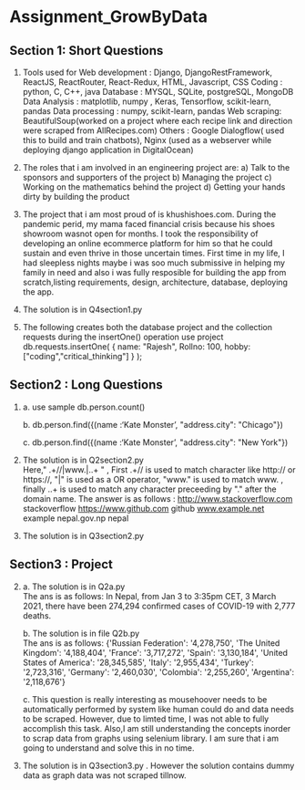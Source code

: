 # Assignment_GrowByData

## Section 1: Short Questions

1. Tools used for
   Web development : Django, DjangoRestFramework, ReactJS, ReactRouter, React-Redux, HTML, Javascript, CSS
   Coding : python, C, C++, java
   Database : MYSQL, SQLite, postgreSQL, MongoDB
   Data Analysis : matplotlib, numpy , Keras, Tensorflow, scikit-learn, pandas
   Data processing : numpy, scikit-learn, pandas
   Web scraping: BeautifulSoup(worked on a project where each recipe link and direction were scraped from AllRecipes.com)
   Others : Google Dialogflow( used this to build and train chatbots),
   Nginx (used as a webserver while deploying django application in DigitalOcean)

2. The roles that i am involved in an engineering project are:
   a) Talk to the sponsors and supporters of the project
   b) Managing the project
   c) Working on the mathematics behind the project
   d) Getting your hands dirty by building the product

3. The project that i am most proud of is khushishoes.com. During the pandemic perid, my mama faced financial crisis because his shoes showroom wasnot open for months. I took the responsibility of developing an online ecommerce platform for him so that he could sustain and even thrive in those uncertain times. First time in my life, I had sleepless nights maybe i was soo much submissive in helping my family in need and also i was fully resposible for building the app from scratch,listing requirements, design, architecture, database, deploying the app.

4. The solution is in Q4section1.py

5. The following creates both the database project and the collection requests during the insertOne() operation
   use project
   db.requests.insertOne(
   { name: "Rajesh", Rollno: 100, hobby: ["coding","critical_thinking"] }
   );

## Section2 : Long Questions

1. a.
   use sample
   db.person.count()

   b. db.person.find({(name :‘Kate Monster’, "address.city": "Chicago"})

   c. db.person.find({(name :‘Kate Monster’, "address.city": "New York"})

2. The solution is in Q2section2.py<br />
   Here," .+\/\/|www.|\..+ " , First .+\/\/ is used to match character like http:// or https://, "|" is used as a OR operator, "www." is used to match www. , finally \..+ is used to match any character preceeding by "." after the domain name.
   The answer is as follows :
   http://www.stackoverflow.com stackoverflow
   https://www.github.com github
   www.example.net example
   nepal.gov.np nepal
3. The solution is in Q3section2.py

## Section3 : Project

2. a.
   The solution is in Q2a.py <br />The ans is as follows:
   In Nepal, from Jan 3 to 3:35pm CET, 3 March 2021, there have been 274,294 confirmed cases of COVID-19 with 2,777 deaths.

   b. The solution is in file Q2b.py <br />
   The ans is as follows:
   {'Russian Federation': '4,278,750', 'The United Kingdom': '4,188,404', 'France': '3,717,272', 'Spain': '3,130,184', 'United States of America': '28,345,585', 'Italy': '2,955,434', 'Turkey': '2,723,316', 'Germany': '2,460,030', 'Colombia': '2,255,260', 'Argentina': '2,118,676'}

   c. This question is really interesting as mousehoover needs to be automatically performed by system like human could do and data needs to be scraped. However, due to limted time, I was not able to fully accomplish this task. Also,I am still understanding the concepts inorder to scrap data from graphs using selenium library. I am sure that i am going to understand and solve this in no time.

3. The solution is in Q3section3.py . However the solution contains dummy data as graph data was not scraped tillnow.
